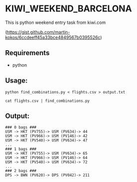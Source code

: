 # KIWI_WEEKEND_BARCELONA

This is python weekend entry task from kiwi.com

(https://gist.github.com/martin-kokos/6ccdeeff45a33bce4849567b0395526c)

## Requirements

- python

## Usage:  
```
python find_combinations.py < flights.csv > output.txt

cat flights.csv | find_combinations.py
```

## Output:  
```
### 0 bags ###
USM -> HKT (PV755)-> USM (PV634)-> 44
USM -> HKT (PV966)-> USM (PV146)-> 42
USM -> HKT (PV540)-> USM (PV634)-> 47
...
### 1 bags ###
USM -> HKT (PV755)-> USM (PV634)-> 65
USM -> HKT (PV966)-> USM (PV146)-> 64
USM -> HKT (PV540)-> USM (PV634)-> 72
...
### 2 bags ###
DPS -> BWN (PV620)-> DPS (PV042)-> 211
```
